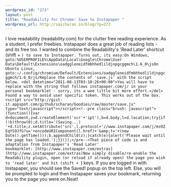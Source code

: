 ```yaml
--- 
wordpress_id: "273"
layout: post
title: "Readability for Chrome: Save to Instapaper "
wordpress_url: http://saicharan.in/blog/?p=273
---
```

I love readability (readability.com) for the clutter free reading experience. As a student, I prefer freebies. Instapaper does a great job of reading lists - and its free too. I wanted to combine the Readability's 'Read Later' shortcut (shift + `) to save to Instapaper. Turns out, its easy:On Windows, goto:%USERPROFILE%\AppData\Local\Google\Chrome\User Data\Default\Extensions\oadggleneidfmbhhedlildjnpgcggmch\1.6_0\jsOn Ubuntu Linux, goto:~/.config/chromium/Default/Extensions/oadggleneidfmbhhedlildjnpgcggmch/1.6_0/js/Replace the contents of 'save.js' with the script below. <del datetime="2011-08-13T03:10:26+00:00">You will have to replace with the string that follows instapaper.com/j/ in your personal bookmarklet - sorry, its a wee little bit more effort.</del> Found a way to avoid user specific token. This works out of the box.<script src="http://gist-it.appspot.com/github/scharan/Goodies/raw/master/save.js" type="text/javascript"></script><!--pre class="brush: javascript">(function(){var d=document,z=d.createElement('scr'+'ipt'),b=d.body,l=d.location;try{if(!b)throw(0);d.title='(Saving...) '+d.title;z.setAttribute('src',l.protocol+'//www.instapaper.com/j/ms9ZEqYS9JfG?u='+encodeURIComponent(l.href)+'&amp;t='+(new Date().getTime()));b.appendChild(z);}catch(e){alert('Please wait until the page has loaded.');}}());</pre-->That piece of code is and adaptation from Instapaper's 'Read Later' bookmarklet: [http://www.instapaper.com/extras](http://www.instapaper.com/extras)Now simply disable/re-enable the Readability plugin, open (or reload if already open) the page you wish to 'read later' and hit (shift + `) keys. If you are logged in with Instapaper, you should see the Saved! popup on the top left. Else, you will be prompted to login and then Instapaper saves your bookmark, returning you to the page you were on.Neat!
